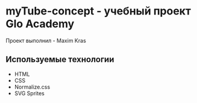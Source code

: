 # myTube-concept - учебный проект Glo Academy
Проект выполнил - Maxim Kras

## Используемые технологии
- HTML
- CSS
- Normalize.css
- SVG Sprites
